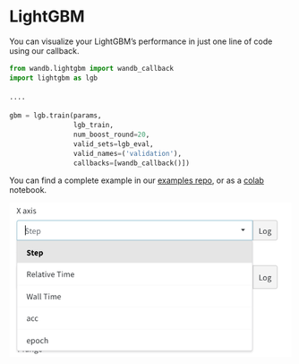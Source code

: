# LightGBM

You can visualize your LightGBM’s performance in just one line of code using our callback.

```python
from wandb.lightgbm import wandb_callback
import lightgbm as lgb

....

gbm = lgb.train(params,
                lgb_train,
                num_boost_round=20,
                valid_sets=lgb_eval,
                valid_names=('validation'),
                callbacks=[wandb_callback()])
```

You can find a complete example in our [examples repo](https://github.com/wandb/examples/tree/master/lightgbm-regression), or as a [colab](https://colab.research.google.com/drive/1R6_vcVM90Ephyu0HDFlPAZa0SgEC_3bE) notebook.

![](../../.gitbook/assets/image%20%285%29.png)

